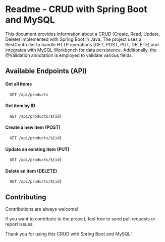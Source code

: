 
# Readme - CRUD with Spring Boot and MySQL



This document provides information about a CRUD (Create, Read, Update, Delete) implemented with Spring Boot in Java. The project uses a RestController to handle HTTP operations (GET, POST, PUT, DELETE) and integrates with MySQL Workbench for data persistence. Additionally, the @Validation annotation is employed to validate various fields.




## Available Endpoints (API)


#### Get all items

```http
  GET /api/products
```

#### Get item by ID

```http
  GET /api/products/${id}
```

#### Create a new item (POST)

```http
  GET /api/products/${id}
```

#### Update an existing item (PUT)

```http
  GET /api/products/${id}
```

#### Delete an item (DELETE)

```http
  GET /api/products/${id}
```


## Contributing

Contributions are always welcome!

If you want to contribute to the project, feel free to send pull requests or report issues.

Thank you for using this CRUD with Spring Boot and MySQL!
